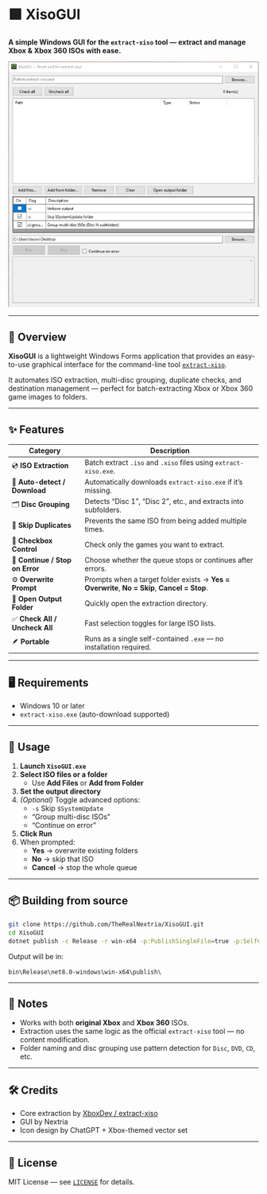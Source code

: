 # 🟩 XisoGUI  
**A simple Windows GUI for the `extract-xiso` tool — extract and manage Xbox & Xbox 360 ISOs with ease.**

![screenshot](docs/screenshot.png)  


---

## 🎯 Overview
**XisoGUI** is a lightweight Windows Forms application that provides an easy-to-use graphical interface for the command-line tool [`extract-xiso`](https://github.com/XboxDev/extract-xiso).

It automates ISO extraction, multi-disc grouping, duplicate checks, and destination management — perfect for batch-extracting Xbox or Xbox 360 game images to folders.

---

## ✨ Features

| Category | Description |
|-----------|-------------|
| 💿 **ISO Extraction** | Batch extract `.iso` and `.xiso` files using `extract-xiso.exe`. |
| 🧩 **Auto-detect / Download** | Automatically downloads `extract-xiso.exe` if it’s missing. |
| 🗂️ **Disc Grouping** | Detects “Disc 1”, “Disc 2”, etc., and extracts into subfolders. |
| 🚫 **Skip Duplicates** | Prevents the same ISO from being added multiple times. |
| 🔘 **Checkbox Control** | Check only the games you want to extract. |
| 🧾 **Continue / Stop on Error** | Choose whether the queue stops or continues after errors. |
| ⚙️ **Overwrite Prompt** | Prompts when a target folder exists → **Yes = Overwrite**, **No = Skip**, **Cancel = Stop**. |
| 📁 **Open Output Folder** | Quickly open the extraction directory. |
| ✅ **Check All / Uncheck All** | Fast selection toggles for large ISO lists. |
| 🪶 **Portable** | Runs as a single self-contained `.exe` — no installation required. |

---

## 🖥️ Requirements
- Windows 10 or later  
- `extract-xiso.exe` (auto-download supported)

---

## 🚀 Usage

1. **Launch `XisoGUI.exe`**
2. **Select ISO files or a folder**  
   - Use **Add Files** or **Add from Folder**
3. **Set the output directory**
4. *(Optional)* Toggle advanced options:
   - `-s` Skip `$SystemUpdate`
   - “Group multi-disc ISOs”
   - “Continue on error”
5. **Click Run**
6. When prompted:  
   - **Yes** → overwrite existing folders  
   - **No** → skip that ISO  
   - **Cancel** → stop the whole queue  

---

## 📦 Building from source

```bash
git clone https://github.com/TheRealNextria/XisoGUI.git
cd XisoGUI
dotnet publish -c Release -r win-x64 -p:PublishSingleFile=true -p:SelfContained=true
```

Output will be in:

```
bin\Release\net8.0-windows\win-x64\publish\
```

---

## 🧠 Notes

- Works with both **original Xbox** and **Xbox 360** ISOs.  
- Extraction uses the same logic as the official `extract-xiso` tool — no content modification.  
- Folder naming and disc grouping use pattern detection for `Disc`, `DVD`, `CD`, etc.  

---

## 🛠️ Credits

- Core extraction by [XboxDev / extract-xiso](https://github.com/XboxDev/extract-xiso)  
- GUI by Nextria
- Icon design by ChatGPT + Xbox-themed vector set

---

## 📜 License

MIT License — see [`LICENSE`](LICENSE) for details.
